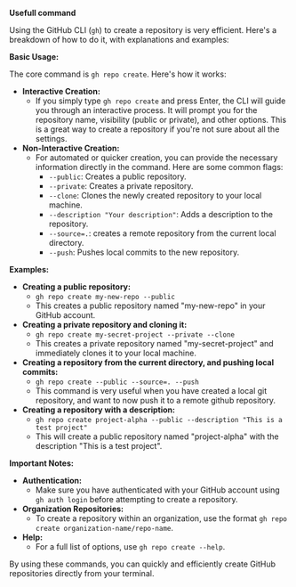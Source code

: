 

**Usefull command**

Using the GitHub CLI (`gh`) to create a repository is very efficient. Here's a breakdown of how to do it, with explanations and examples:

**Basic Usage:**

The core command is `gh repo create`. Here's how it works:

* **Interactive Creation:**
    * If you simply type `gh repo create` and press Enter, the CLI will guide you through an interactive process. It will prompt you for the repository name, visibility (public or private), and other options. This is a great way to create a repository if you're not sure about all the settings.
* **Non-Interactive Creation:**
    * For automated or quicker creation, you can provide the necessary information directly in the command. Here are some common flags:
        * `--public`: Creates a public repository.
        * `--private`: Creates a private repository.
        * `--clone`: Clones the newly created repository to your local machine.
        * `--description "Your description"`: Adds a description to the repository.
        * `--source=.`: creates a remote repository from the current local directory.
        * `--push`: Pushes local commits to the new repository.

**Examples:**

* **Creating a public repository:**
    * `gh repo create my-new-repo --public`
    * This creates a public repository named "my-new-repo" in your GitHub account.
* **Creating a private repository and cloning it:**
    * `gh repo create my-secret-project --private --clone`
    * This creates a private repository named "my-secret-project" and immediately clones it to your local machine.
* **Creating a repository from the current directory, and pushing local commits:**
    * `gh repo create --public --source=. --push`
    * This command is very useful when you have created a local git repository, and want to now push it to a remote github repository.
* **Creating a repository with a description:**
    * `gh repo create project-alpha --public --description "This is a test project"`
    * This will create a public repository named "project-alpha" with the description "This is a test project".

**Important Notes:**

* **Authentication:**
    * Make sure you have authenticated with your GitHub account using `gh auth login` before attempting to create a repository.
* **Organization Repositories:**
    * To create a repository within an organization, use the format `gh repo create organization-name/repo-name`.
* **Help:**
    * For a full list of options, use `gh repo create --help`.

By using these commands, you can quickly and efficiently create GitHub repositories directly from your terminal.



